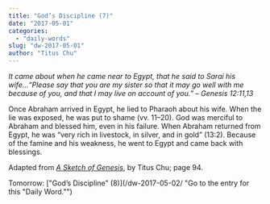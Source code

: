 ```yaml
---
title: "God’s Discipline (7)"
date: "2017-05-01"
categories: 
  - "daily-words"
slug: "dw-2017-05-01"
author: "Titus Chu"
---
```


_It came about when he came near to Egypt, that he said to Sarai his wife...“Please say that you are my sister so that it may go well with me because of you, and that I may live on account of you.”_ _– Genesis 12:11,13_

Once Abraham arrived in Egypt, he lied to Pharaoh about his wife. When the lie was exposed, he was put to shame (vv. 11–20). God was merciful to Abraham and blessed him, even in his failure. When Abraham returned from Egypt, he was “very rich in livestock, in silver, and in gold” (13:2). Because of the famine and his weakness, he went to Egypt and came back with blessings.

Adapted from _[A Sketch of Genesis](/book-gen-sketch/ "Go to the listing for this book.")_, by Titus Chu; page 94.

Tomorrow: ["God’s Discipline" (8)](/dw-2017-05-02/ "Go to the entry for this "Daily Word."")
